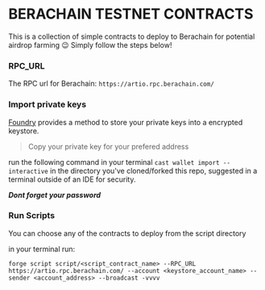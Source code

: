 # BERACHAIN TESTNET CONTRACTS
This is a collection of simple contracts to deploy to Berachain for potential airdrop farming 😉
Simply follow the steps below! 

### RPC_URL
The RPC url for Berachain: `https://artio.rpc.berachain.com/`


### Import private keys
[Foundry](https://book.getfoundry.sh/reference/cast/cast-wallet-import) provides a method to store your private keys into a encrypted keystore.

> Copy your private key for your prefered address

run the following command in your terminal `cast wallet import --interactive` in the directory you've cloned/forked this repo, suggested in a terminal outside of an IDE for security. 

***Dont forget your password***


### Run Scripts
You can choose any of the contracts to deploy from the script directory

in your terminal run:

`forge script script/<script_contract_name> --RPC_URL https://artio.rpc.berachain.com/ --account <keystore_account_name> --sender <account_address> --broadcast -vvvv`


